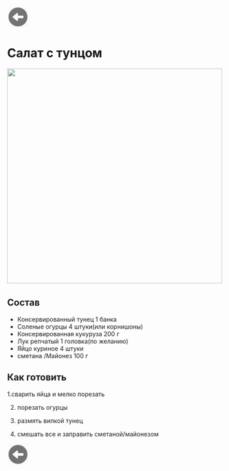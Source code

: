 <a href=./README.md><img src="img/back.jpg" width="50" height="50" /></a>
# Салат с тунцом
<img src="img/tunec_salad..jpg" width="500" height="500" />

 ## Состав

- Консервированный тунец  1 банка
- Соленые огурцы 4 штуки(или корнишоны)
- Консервированная кукуруза 200 г
- Лук репчатый 1 головка(по желанию)
- Яйцо куриное 4 штуки
- сметана /Майонез 100 г

 ## Как готовить
 
 1.сварить яйца и мелко порезать

2. порезать огурцы
 
 3. размять вилкой тунец
4. смешать все и заправить сметаной/майонезом

  
 
<a href=./README.md><img src="img/back.jpg" width="50" height="50" /></a>
